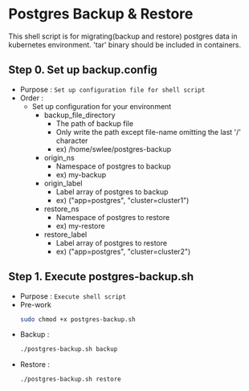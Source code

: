 # Postgres Backup & Restore

This shell script is for migrating(backup and restore) postgres data in kubernetes environment. 'tar' binary should be included in containers.

## Step 0. Set up backup.config
- Purpose : `Set up configuration file for shell script`
- Order : 
	- Set up configuration for your environment
		- backup_file_directory
			- The path of backup file
			- Only write the path except file-name omitting the last '/' character
			- ex) /home/swlee/postgres-backup
		- origin_ns
			- Namespace of postgres to backup
			- ex) my-backup
		- origin_label
			- Label array of postgres to backup
			- ex) ("app=postgres", "cluster=cluster1")
		- restore_ns
			- Namespace of postgres to restore
			- ex) my-restore
		- restore_label
			- Label array of postgres to restore
			- ex) ("app=postgres", "cluster=cluster2")

## Step 1. Execute postgres-backup.sh
- Purpose : `Execute shell script`
- Pre-work
	``` bash
	sudo chmod +x postgres-backup.sh
	```
- Backup :
    ``` bash
    ./postgres-backup.sh backup
    ```
- Restore : 
    ``` bash
    ./postgres-backup.sh restore
    ```
